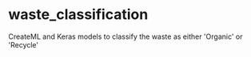 # waste_classification

CreateML and Keras models to classify the waste as either 'Organic' or 'Recycle'
